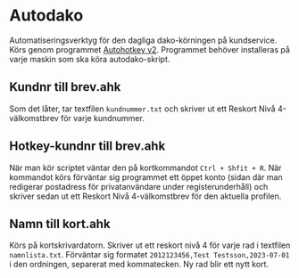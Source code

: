 # Autodako

Automatiseringsverktyg för den dagliga dako-körningen på kundservice. Körs genom programmet [Autohotkey v2](https://github.com/AutoHotkey/AutoHotkey). Programmet behöver installeras på varje maskin som ska köra autodako-skript.
## Kundnr till brev.ahk

Som det låter, tar textfilen `kundnummer.txt` och skriver ut ett Reskort Nivå 4-välkomstbrev för varje kundnummer.

## Hotkey-kundnr till brev.ahk
När man kör scriptet väntar den på kortkommandot `Ctrl + Shfit + R`. När kommandot körs förväntar sig programmet ett öppet konto (sidan där man redigerar postadress för privatanvändare under registerunderhåll) och skriver sedan ut ett Reskort Nivå 4-välkomstbrev för den aktuella profilen.

## Namn till kort.ahk
Körs på kortskrivardatorn. Skriver ut ett reskort nivå 4 för varje rad i textfilen `namnlista.txt`. Förväntar sig formatet `2012123456,Test Testsson,2023-07-01` i den ordningen, separerat med kommatecken. Ny rad blir ett nytt kort.
